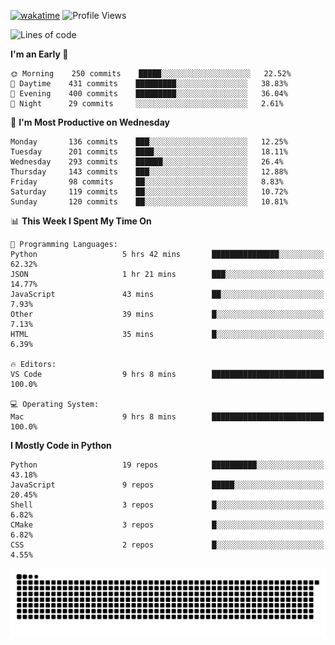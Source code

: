 [![wakatime](https://wakatime.com/badge/user/b920b284-3cde-4cd4-b72e-f7f22d050b16.svg)](https://wakatime.com/@b920b284-3cde-4cd4-b72e-f7f22d050b16)
![Profile Views](http://img.shields.io/badge/Profile%20Views-4586-blue)
<!--START_SECTION:waka-->
![Lines of code](https://img.shields.io/badge/From%20Hello%20World%20I%27ve%20Written--774%20Thousand%20lines%20of%20code-blue)

**I'm an Early 🐤** 

```text
🌞 Morning    250 commits    █████░░░░░░░░░░░░░░░░░░░░   22.52% 
🌆 Daytime    431 commits    █████████░░░░░░░░░░░░░░░░   38.83% 
🌃 Evening    400 commits    █████████░░░░░░░░░░░░░░░░   36.04% 
🌙 Night      29 commits     ░░░░░░░░░░░░░░░░░░░░░░░░░   2.61%

```
📅 **I'm Most Productive on Wednesday** 

```text
Monday       136 commits    ███░░░░░░░░░░░░░░░░░░░░░░   12.25% 
Tuesday      201 commits    ████░░░░░░░░░░░░░░░░░░░░░   18.11% 
Wednesday    293 commits    ██████░░░░░░░░░░░░░░░░░░░   26.4% 
Thursday     143 commits    ███░░░░░░░░░░░░░░░░░░░░░░   12.88% 
Friday       98 commits     ██░░░░░░░░░░░░░░░░░░░░░░░   8.83% 
Saturday     119 commits    ██░░░░░░░░░░░░░░░░░░░░░░░   10.72% 
Sunday       120 commits    ██░░░░░░░░░░░░░░░░░░░░░░░   10.81%

```


📊 **This Week I Spent My Time On** 

```text
💬 Programming Languages: 
Python                   5 hrs 42 mins       ███████████████░░░░░░░░░░   62.32% 
JSON                     1 hr 21 mins        ███░░░░░░░░░░░░░░░░░░░░░░   14.77% 
JavaScript               43 mins             ██░░░░░░░░░░░░░░░░░░░░░░░   7.93% 
Other                    39 mins             █░░░░░░░░░░░░░░░░░░░░░░░░   7.13% 
HTML                     35 mins             █░░░░░░░░░░░░░░░░░░░░░░░░   6.39%

🔥 Editors: 
VS Code                  9 hrs 8 mins        █████████████████████████   100.0%

💻 Operating System: 
Mac                      9 hrs 8 mins        █████████████████████████   100.0%

```

**I Mostly Code in Python** 

```text
Python                   19 repos            ██████████░░░░░░░░░░░░░░░   43.18% 
JavaScript               9 repos             █████░░░░░░░░░░░░░░░░░░░░   20.45% 
Shell                    3 repos             █░░░░░░░░░░░░░░░░░░░░░░░░   6.82% 
CMake                    3 repos             █░░░░░░░░░░░░░░░░░░░░░░░░   6.82% 
CSS                      2 repos             █░░░░░░░░░░░░░░░░░░░░░░░░   4.55%

```



<!--END_SECTION:waka-->
![Snake animation](https://raw.githubusercontent.com/timmypidashev/timmypidashev/main/commits.svg)
